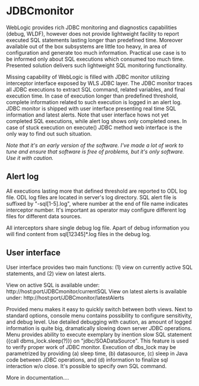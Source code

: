 # JDBCmonitor
WebLogic provides rich JDBC monitoring and diagnostics capabilities (debug, WLDF), however does not provide lightweight facility to report executed SQL statements lasting longer than predefined time. Moreover available out of the box subsystems are little too heavy, in area of configuration and generate too much information. Practical use case is to be informed only about SQL executions which consumed too much time. Presented solution delivers such lightweight SQL monitoring functionality. 

Missing capability of WebLogic is filled with JDBC monitor utilizing interceptor interface exposed by WLS JDBC layer. The JDBC monitor traces all JDBC executions to extract SQL command, related variables, and final execution time. In case of execution longer than predefined threshold, complete information related to such execution is logged in an alert log. JDBC monitor is shipped with user interface presenting real time SQL information and latest alerts. Note that user interface hows not yet completed SQL executions, while alert log shows only completed ones. In case of stuck execution on execute() JDBC method web interface is the only way to find out such situation.

*Note that it's an early version of the software. I've made a lot of work to tune and ensure that software is free of problems, but it's only software. Use it with caution.*

## Alert log
All executions lasting more that defined threshold are reported to ODL log file. ODL log files are located in server's log directory. SQL alert file is suffixed by "-sql[1-5].log", where number at the end of file name indicates interceptor number. It's important as operator may configure different log files for different data sources. 

All interceptors share single debug log file. Apart of debug information you will find content from sql[12345]*.log files in the debug log.

## User interface
User interface provides two main functions: (1) view on currently active SQL statements, and (2) view on latest alerts. 

View on active SQL is available under: http://host:port/JDBCmonitor/currentSQL
View on latest alerts is available under: http://host:port/JDBCmonitor/latestAlerts

Provided menu makes it easy to quickly switch between both views. Next to standard options, console menu contains possibility to configure sensitivity, and debug level. Use detailed debugging with caution, as amount of logged information is quite big, dramatically slowing down server JDBC operations. Menu provides ability to execute exemplary by inention slow SQL statement ({call dbms_lock.sleep(?)}) on "jdbc/SOADataSource". This feature is used to verify proper work of JDBC monitor. Execution of dbs_lock may be parametrized by providing (a) sleep time, (b) datasource, (c) sleep in Java code between JDBC operations, and (d) information to finalize sql interaction w/o close. It's possible to specify own SQL command. 

More in documentation....

